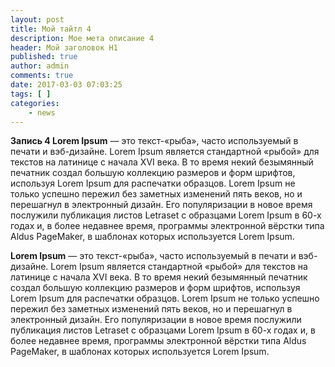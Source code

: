 ```yaml
---
layout: post
title: Мой тайтл 4
description: Мое мета описание 4
header: Мой заголовок H1
published: true
author: admin
comments: true
date: 2017-03-03 07:03:25
tags: [ ]
categories:
    - news
---
```

**Запись 4 Lorem Ipsum** &#8212; это текст-&#171;рыба&#187;, часто используемый в печати и вэб-дизайне. Lorem Ipsum является стандартной &#171;рыбой&#187; для текстов на латинице с начала XVI века. В то время некий безымянный печатник создал большую коллекцию размеров и форм шрифтов, используя Lorem Ipsum для распечатки образцов. Lorem Ipsum не только успешно пережил без заметных изменений пять веков, но и перешагнул в электронный дизайн. Его популяризации в новое время послужили публикация листов Letraset с образцами Lorem Ipsum в 60-х годах и, в более недавнее время, программы электронной вёрстки типа Aldus PageMaker, в шаблонах которых используется Lorem Ipsum.

**Lorem Ipsum** &#8212; это текст-&#171;рыба&#187;, часто используемый в печати и вэб-дизайне. Lorem Ipsum является стандартной &#171;рыбой&#187; для текстов на латинице с начала XVI века. В то время некий безымянный печатник создал большую коллекцию размеров и форм шрифтов, используя Lorem Ipsum для распечатки образцов. Lorem Ipsum не только успешно пережил без заметных изменений пять веков, но и перешагнул в электронный дизайн. Его популяризации в новое время послужили публикация листов Letraset с образцами Lorem Ipsum в 60-х годах и, в более недавнее время, программы электронной вёрстки типа Aldus PageMaker, в шаблонах которых используется Lorem Ipsum.